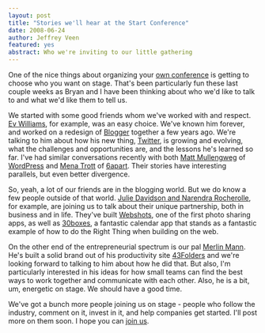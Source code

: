 ```yaml
--- 
layout: post
title: "Stories we'll hear at the Start Conference"
date: 2008-06-24
author: Jeffrey Veen
featured: yes
abstract: Who we're inviting to our little gathering
---
```

One of the nice things about organizing your <a href="http://thestartconference.com/">own conference</a> is getting to choose who you want on stage. That's been particularly fun these last couple weeks as Bryan and I have been thinking about who we'd like to talk to and what we'd like them to tell us.

We started with some good friends whom we've worked with and respect. <a href="http://evhead.blogspot.com/">Ev Williams</a>, for example, was an easy choice. We've known him forever, and worked on a redesign of <a href="http://blogger.com">Blogger</a> together a few years ago. We're talking to him about how his new thing, <a href="http://twitter.com/">Twitter</a>, is growing and evolving, what the challenges and opportunities are, and the lessons he's learned so far. I've had similar conversations recently with both <a href="http://ma.tt/">Matt Mullengweg</a> of <a href="http://wordpress.com/">WordPress</a> and <a href="http://www.dollarshort.org/">Mena Trott</a> of <a href="http://www.sixapart.com/">6apart</a>. Their stories have interesting parallels, but even better divergence.

So, yeah, a lot of our friends are in the blogging world. But we do know a few people outside of that world. <a href="http://83degrees.com/">Julie Davidson and Narendra Rocherolle</a>, for example, are joining us to talk about their unique partnership, both in business and in life. They've built <a href="http://www.webshots.com/">Webshots</a>, one of the first photo sharing apps, as well as <a href="http://30boxes.com/">30boxes</a>, a fantastic calendar app that stands as a fantastic example of how to do the Right Thing when building on the web.

On the other end of the entrepreneurial spectrum is our pal <a href="http://www.merlinmann.com/">Merlin Mann</a>. He's built a solid brand out of his productivity site <a href="http://43folders.com/">43Folders</a> and we're looking forward to talking to him about how he did that. But also, I'm particularly interested in his ideas for how small teams can find the best ways to work together and communicate with each other. Also, he is a bit, um, energetic on stage. We should have a good time.

We've got a bunch more people joining us on stage - people who follow the industry, comment on it, invest in it, and help companies get started. I'll post more on them soon. I hope you can <a href="http://thestartconference.com/">join us</a>.
&#8203;